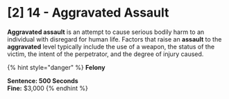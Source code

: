 # \[2] 14 - Aggravated Assault

**Aggravated assault** is an attempt to cause serious bodily harm to an individual with disregard for human life. Factors that raise an **assault** to the **aggravated** level typically include the use of a weapon, the status of the victim, the intent of the perpetrator, and the degree of injury caused.

{% hint style="danger" %}
**Felony**

**Sentence: 500 Seconds**\
**Fine:** $3,000
{% endhint %}
